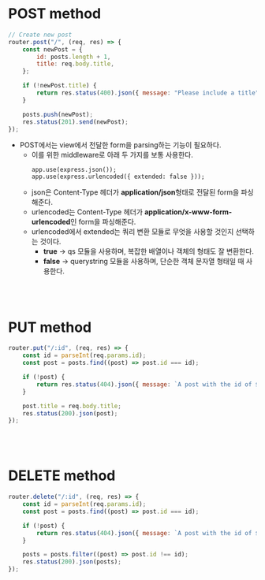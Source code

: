 # POST method

```jsx
// Create new post
router.post("/", (req, res) => {
    const newPost = {
        id: posts.length + 1,
        title: req.body.title,
    };

    if (!newPost.title) {
        return res.status(400).json({ message: "Please include a title" });
    }

    posts.push(newPost);
    res.status(201).send(newPost);
});
```

-   POST에서는 view에서 전달한 form을 parsing하는 기능이 필요하다.
    -   이를 위한 middleware로 아래 두 가지를 보통 사용한다.
        ```
        app.use(express.json());
        app.use(express.urlencoded({ extended: false }));
        ```
    -   json은 Content-Type 헤더가 **application/json**형태로 전달된 form을 파싱해준다.
    -   urlencoded는 Content-Type 헤더가 **application/x-www-form-urlencoded**인 form을 파싱해준다.
    -   urlencoded에서 extended는 쿼리 변환 모듈로 무엇을 사용할 것인지 선택하는 것이다.
        -   **true** → qs 모듈을 사용하며, 복잡한 배열이나 객체의 형태도 잘 변환한다.
        -   **false** → querystring 모듈을 사용하며, 단순한 객체 문자열 형태일 때 사용한다.

<br><br>

# PUT method

```jsx
router.put("/:id", (req, res) => {
    const id = parseInt(req.params.id);
    const post = posts.find((post) => post.id === id);

    if (!post) {
        return res.status(404).json({ message: `A post with the id of ${id} was not found` });
    }

    post.title = req.body.title;
    res.status(200).json(post);
});
```

<br><br>

# DELETE method

```jsx
router.delete("/:id", (req, res) => {
    const id = parseInt(req.params.id);
    const post = posts.find((post) => post.id === id);

    if (!post) {
        return res.status(404).json({ message: `A post with the id of ${id} was not found` });
    }

    posts = posts.filter((post) => post.id !== id);
    res.status(200).json(posts);
});
```
